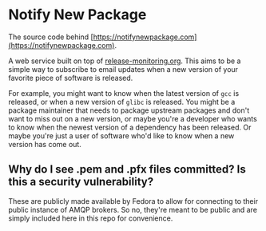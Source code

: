 # Notify New Package

The source code behind [https://notifynewpackage.com](https://notifynewpackage.com).

A web service built on top of
[release-monitoring.org](https://release-monitoring.org/). This aims to be a
simple way to subscribe to email updates when a new version of your favorite
piece of software is released. 

For example, you might want to know when the latest version of `gcc` is
released, or when a new version of `glibc` is released. You might be a package
maintainer that needs to package upstream packages and don't want to miss out on
a new version, or maybe you're a developer who wants to know when the newest
version of a dependency has been released. Or maybe you're just a user of
software who'd like to know when a new version has come out.

## Why do I see .pem and .pfx files committed? Is this a security vulnerability?

These are publicly made available by Fedora to allow for connecting to their
public instance of AMQP brokers. So no, they're meant to be public and are
simply included here in this repo for convenience.
